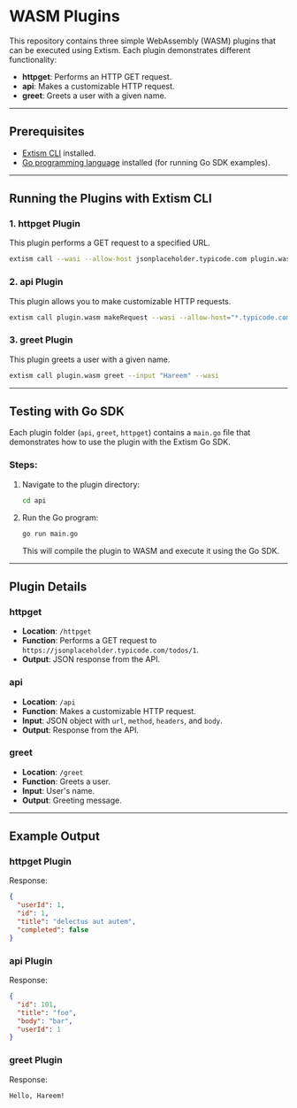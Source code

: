# WASM Plugins

This repository contains three simple WebAssembly (WASM) plugins that can be executed using Extism. Each plugin demonstrates different functionality:

- **httpget**: Performs an HTTP GET request.
- **api**: Makes a customizable HTTP request.
- **greet**: Greets a user with a given name.

---

## Prerequisites

- [Extism CLI](https://extism.io/) installed.
- [Go programming language](https://go.dev/) installed (for running Go SDK examples).

---

## Running the Plugins with Extism CLI

### 1. **httpget Plugin**
This plugin performs a GET request to a specified URL.

```bash
extism call --wasi --allow-host jsonplaceholder.typicode.com plugin.wasm httpGet
```

### 2. **api Plugin**
This plugin allows you to make customizable HTTP requests.

```bash
extism call plugin.wasm makeRequest --wasi --allow-host="*.typicode.com" --input '{"url": "https://jsonplaceholder.typicode.com/posts", "method": "POST", "headers": {"Content-Type": "application/json"}, "body": "{\"title\": \"foo\", \"body\": \"bar\", \"userId\": 1}"}'
```

### 3. **greet Plugin**
This plugin greets a user with a given name.

```bash
extism call plugin.wasm greet --input "Hareem" --wasi
```

---

## Testing with Go SDK
Each plugin folder (`api`, `greet`, `httpget`) contains a `main.go` file that demonstrates how to use the plugin with the Extism Go SDK.

### Steps:
1. Navigate to the plugin directory:
   ```bash
   cd api
   ```
2. Run the Go program:
   ```bash
   go run main.go
   ```
   This will compile the plugin to WASM and execute it using the Go SDK.

---

## Plugin Details

### **httpget**
- **Location**: `/httpget`
- **Function**: Performs a GET request to `https://jsonplaceholder.typicode.com/todos/1`.
- **Output**: JSON response from the API.

### **api**
- **Location**: `/api`
- **Function**: Makes a customizable HTTP request.
- **Input**: JSON object with `url`, `method`, `headers`, and `body`.
- **Output**: Response from the API.

### **greet**
- **Location**: `/greet`
- **Function**: Greets a user.
- **Input**: User's name.
- **Output**: Greeting message.

---

## Example Output

### **httpget Plugin**
Response:
```json
{
  "userId": 1,
  "id": 1,
  "title": "delectus aut autem",
  "completed": false
}
```

### **api Plugin**
Response:
```json
{
  "id": 101,
  "title": "foo",
  "body": "bar",
  "userId": 1
}
```

### **greet Plugin**
Response:
```
Hello, Hareem!
```

